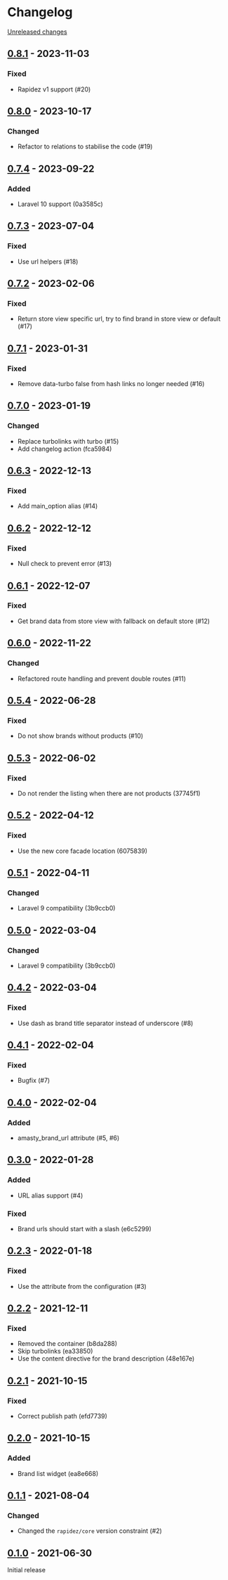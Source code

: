 # Changelog 

[Unreleased changes](https://github.com/rapidez/amasty-shop-by-brand/compare/0.8.1...master)
## [0.8.1](https://github.com/rapidez/amasty-shop-by-brand/releases/tag/0.8.1) - 2023-11-03

### Fixed

- Rapidez v1 support (#20)

## [0.8.0](https://github.com/rapidez/amasty-shop-by-brand/releases/tag/0.8.0) - 2023-10-17

### Changed

- Refactor to relations to stabilise the code (#19)

## [0.7.4](https://github.com/rapidez/amasty-shop-by-brand/releases/tag/0.7.4) - 2023-09-22

### Added

- Laravel 10 support (0a3585c)

## [0.7.3](https://github.com/rapidez/amasty-shop-by-brand/releases/tag/0.7.3) - 2023-07-04

### Fixed

- Use url helpers (#18)

## [0.7.2](https://github.com/rapidez/amasty-shop-by-brand/releases/tag/0.7.2) - 2023-02-06

### Fixed

- Return store view specific url, try to find brand in store view or default (#17)

## [0.7.1](https://github.com/rapidez/amasty-shop-by-brand/releases/tag/0.7.1) - 2023-01-31

### Fixed

- Remove data-turbo false from hash links no longer needed (#16)

## [0.7.0](https://github.com/rapidez/amasty-shop-by-brand/releases/tag/0.7.0) - 2023-01-19

### Changed

- Replace turbolinks with turbo (#15)
- Add changelog action (fca5984)

## [0.6.3](https://github.com/rapidez/amasty-shop-by-brand/releases/tag/0.6.3) - 2022-12-13

### Fixed

- Add main_option alias (#14)

## [0.6.2](https://github.com/rapidez/amasty-shop-by-brand/releases/tag/0.6.2) - 2022-12-12

### Fixed

- Null check to prevent error (#13)

## [0.6.1](https://github.com/rapidez/amasty-shop-by-brand/releases/tag/0.6.1) - 2022-12-07

### Fixed

- Get brand data from store view with fallback on default store (#12)

## [0.6.0](https://github.com/rapidez/amasty-shop-by-brand/releases/tag/0.6.0) - 2022-11-22

### Changed

- Refactored route handling and prevent double routes (#11)

## [0.5.4](https://github.com/rapidez/amasty-shop-by-brand/releases/tag/0.5.4) - 2022-06-28

### Fixed

- Do not show brands without products (#10)

## [0.5.3](https://github.com/rapidez/amasty-shop-by-brand/releases/tag/0.5.3) - 2022-06-02

### Fixed

- Do not render the listing when there are not products (37745f1)

## [0.5.2](https://github.com/rapidez/amasty-shop-by-brand/releases/tag/0.5.2) - 2022-04-12

### Fixed

- Use the new core facade location (6075839)

## [0.5.1](https://github.com/rapidez/amasty-shop-by-brand/releases/tag/0.5.1) - 2022-04-11

### Changed

- Laravel 9 compatibility (3b9ccb0)

## [0.5.0](https://github.com/rapidez/amasty-shop-by-brand/releases/tag/0.5.0) - 2022-03-04

### Changed

- Laravel 9 compatibility (3b9ccb0)

## [0.4.2](https://github.com/rapidez/amasty-shop-by-brand/releases/tag/0.4.2) - 2022-03-04

### Fixed

- Use dash as brand title separator instead of underscore (#8)

## [0.4.1](https://github.com/rapidez/amasty-shop-by-brand/releases/tag/0.4.1) - 2022-02-04

### Fixed

- Bugfix (#7)

## [0.4.0](https://github.com/rapidez/amasty-shop-by-brand/releases/tag/0.4.0) - 2022-02-04

### Added

- amasty_brand_url attribute (#5, #6)

## [0.3.0](https://github.com/rapidez/amasty-shop-by-brand/releases/tag/0.3.0) - 2022-01-28

### Added

- URL alias support (#4)

### Fixed

- Brand urls should start with a slash (e6c5299)

## [0.2.3](https://github.com/rapidez/amasty-shop-by-brand/releases/tag/0.2.3) - 2022-01-18

### Fixed

- Use the attribute from the configuration (#3)

## [0.2.2](https://github.com/rapidez/amasty-shop-by-brand/releases/tag/0.2.2) - 2021-12-11

### Fixed

- Removed the container (b8da288)
- Skip turbolinks (ea33850)
- Use the content directive for the brand description (48e167e)

## [0.2.1](https://github.com/rapidez/amasty-shop-by-brand/releases/tag/0.2.1) - 2021-10-15

### Fixed

- Correct publish path (efd7739)

## [0.2.0](https://github.com/rapidez/amasty-shop-by-brand/releases/tag/0.2.0) - 2021-10-15

### Added

- Brand list widget (ea8e668)

## [0.1.1](https://github.com/rapidez/amasty-shop-by-brand/releases/tag/0.1.1) - 2021-08-04

### Changed

- Changed the `rapidez/core` version constraint (#2)

## [0.1.0](https://github.com/rapidez/amasty-shop-by-brand/releases/tag/0.1.0) - 2021-06-30

Initial release

